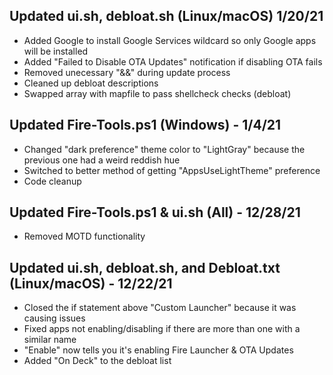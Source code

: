 ## Updated ui.sh, debloat.sh (Linux/macOS) 1/20/21
- Added Google to  install Google Services wildcard so only Google apps will be installed
- Added "Failed to Disable OTA Updates" notification if disabling OTA fails
- Removed unecessary "&&" during update process
- Cleaned up debloat descriptions
- Swapped array with mapfile to pass shellcheck checks (debloat)

## Updated Fire-Tools.ps1 (Windows) - 1/4/21
- Changed "dark preference" theme color to "LightGray" because the previous one had a weird reddish hue
- Switched to better method of getting "AppsUseLightTheme" preference
- Code cleanup

## Updated Fire-Tools.ps1 & ui.sh (All) - 12/28/21
- Removed MOTD functionality

## Updated ui.sh, debloat.sh, and Debloat.txt (Linux/macOS) - 12/22/21
- Closed the if statement above "Custom Launcher" because it was causing issues
- Fixed apps not enabling/disabling if there are more than one with a similar name
- "Enable" now tells you it's enabling Fire Launcher & OTA Updates
- Added "On Deck" to the debloat list
